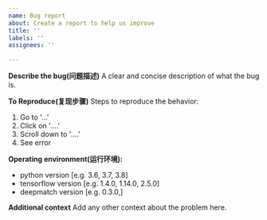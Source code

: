 ```yaml
---
name: Bug report
about: Create a report to help us improve
title: ''
labels: ''
assignees: ''

---
```


**Describe the bug(问题描述)**
A clear and concise description of what the bug is.

**To Reproduce(复现步骤)**
Steps to reproduce the behavior:
1. Go to '...'
2. Click on '....'
3. Scroll down to '....'
4. See error

**Operating environment(运行环境):**
 - python version [e.g. 3.6, 3.7, 3.8]
 - tensorflow version [e.g. 1.4.0, 1.14.0, 2.5.0]
 - deepmatch version [e.g. 0.3.0,]

**Additional context**
Add any other context about the problem here.
